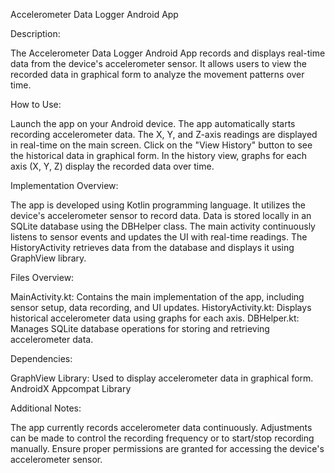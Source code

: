 Accelerometer Data Logger Android App

Description:

The Accelerometer Data Logger Android App records and displays real-time data from the device's accelerometer sensor. It allows users to view the recorded data in graphical form to analyze the movement patterns over time.


How to Use:

Launch the app on your Android device.
The app automatically starts recording accelerometer data.
The X, Y, and Z-axis readings are displayed in real-time on the main screen.
Click on the "View History" button to see the historical data in graphical form.
In the history view, graphs for each axis (X, Y, Z) display the recorded data over time.


Implementation Overview:

The app is developed using Kotlin programming language.
It utilizes the device's accelerometer sensor to record data.
Data is stored locally in an SQLite database using the DBHelper class.
The main activity continuously listens to sensor events and updates the UI with real-time readings.
The HistoryActivity retrieves data from the database and displays it using GraphView library.


Files Overview:

MainActivity.kt: Contains the main implementation of the app, including sensor setup, data recording, and UI updates.
HistoryActivity.kt: Displays historical accelerometer data using graphs for each axis.
DBHelper.kt: Manages SQLite database operations for storing and retrieving accelerometer data.


Dependencies:

GraphView Library: Used to display accelerometer data in graphical form.
AndroidX Appcompat Library


Additional Notes:

The app currently records accelerometer data continuously. Adjustments can be made to control the recording frequency or to start/stop recording manually.
Ensure proper permissions are granted for accessing the device's accelerometer sensor.
